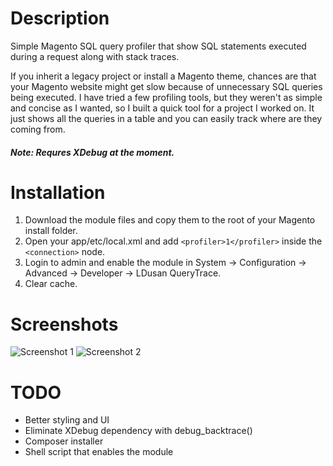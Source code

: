 # Description

Simple Magento SQL query profiler that show SQL statements executed during a request along with stack traces.

If you inherit a legacy project or install a Magento theme, chances are that your Magento website might get slow because of unnecessary SQL queries being executed. I have tried a few profiling tools, but they weren't as simple and concise as I wanted, so I built a quick tool for a project I worked on. It just shows all the queries in a table and you can easily track where are they coming from.

##### Note: Requres XDebug at the moment.

# Installation

1. Download the module files and copy them to the root of your Magento install folder.
3. Open your app/etc/local.xml and add ```<profiler>1</profiler>``` inside the ```<connection>``` node.
4. Login to admin and enable the module in System -> Configuration -> Advanced -> Developer -> LDusan QueryTrace.
4. Clear cache.

# Screenshots

![Screenshot 1](/../screenshots/screenshot1.png?raw=true)
![Screenshot 2](/../screenshots/screenshot2.png?raw=true)

# TODO

 - Better styling and UI
 - Eliminate XDebug dependency with debug_backtrace()
 - Composer installer
 - Shell script that enables the module